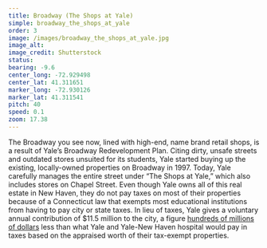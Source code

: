 ```yaml
---
title: Broadway (The Shops at Yale)
simple: broadway_the_shops_at_yale
order: 3
image: /images/broadway_the_shops_at_yale.jpg
image_alt:
image_credit: Shutterstock
status:
bearing: -9.6
center_long: -72.929498
center_lat: 41.311651
marker_long: -72.930126
marker_lat: 41.311541
pitch: 40
speed: 0.1
zoom: 17.38
---
```


The Broadway you see now, lined with high-end, name brand retail shops, is a result of Yale’s Broadway Redevelopment Plan. Citing dirty, unsafe streets and outdated stores unsuited for its students, Yale started buying up the existing, locally-owned properties on Broadway in 1997. Today, Yale carefully manages the entire street under “The Shops at Yale,” which also includes stores on Chapel Street. Even though Yale owns all of this real estate in New Haven, they do not pay taxes on most of their properties because of a Connecticut law that exempts most educational institutions from having to pay city or state taxes. In lieu of taxes, Yale gives a voluntary annual contribution of $11.5 million to the city, a figure [hundreds of millions of dollars](https://www.newhavenindependent.org/index.php/archives/entry/elicker_gov/) less than what Yale and Yale-New Haven hospital would pay in taxes based on the appraised worth of their tax-exempt properties.
